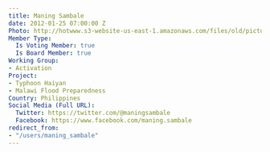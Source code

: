 ```yaml
---
title: Maning Sambale
date: 2012-01-25 07:00:00 Z
Photo: http://hotwww.s3-website-us-east-1.amazonaws.com/files/old/pictures/picture-22-1412247363.jpg
Member Type:
  Is Voting Member: true
  Is Board Member: true
Working Group:
- Activation
Project:
- Typhoon Haiyan
- Malawi Flood Preparedness
Country: Philippines
Social Media (Full URL):
  Twitter: https://twitter.com/@maningsambale
  Facebook: https://www.facebook.com/maning.sambale
redirect_from:
- "/users/maning_sambale"
---
```


